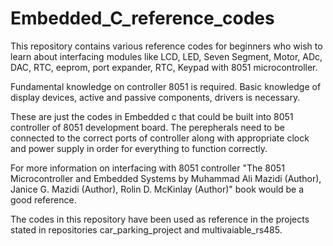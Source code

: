 # Embedded_C_reference_codes

This repository contains various reference codes for beginners who wish to learn about interfacing modules like LCD, LED, Seven Segment, Motor, ADc, DAC, RTC, eeprom, port expander, RTC, Keypad  with 8051 microcontroller.

Fundamental knowledge on controller 8051 is required. 
Basic knowledge of display devices, active and passive components, drivers is necessary.

These are just the codes in Embedded c that could be built into 8051 controller of 8051 development board. The perepherals need to be connected to the correct ports of controller along with appropriate clock and power supply in order for everything to function correctly.

For more information on interfacing with 8051 controller "The 8051 Microcontroller and Embedded Systems by Muhammad Ali Mazidi  (Author), Janice G. Mazidi (Author), Rolin D. McKinlay (Author)" book would be a good reference.

The codes in this repository have been used as reference in the projects stated in repositories car_parking_project and multivaiable_rs485.  
